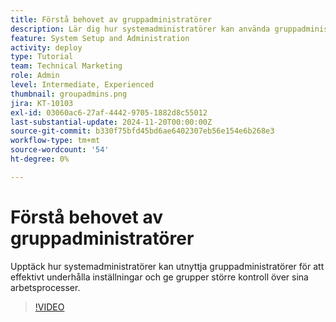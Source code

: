 ```yaml
---
title: Förstå behovet av gruppadministratörer
description: Lär dig hur systemadministratörer kan använda gruppadministratörer för att underhålla  [!DNL Workfront] -inställningar samtidigt som grupper får bättre kontroll över sitt arbete.
feature: System Setup and Administration
activity: deploy
type: Tutorial
team: Technical Marketing
role: Admin
level: Intermediate, Experienced
thumbnail: groupadmins.png
jira: KT-10103
exl-id: 03060ac6-27af-4442-9705-1882d8c55012
last-substantial-update: 2024-11-20T00:00:00Z
source-git-commit: b330f75bfd45bd6ae6402307eb56e154e6b268e3
workflow-type: tm+mt
source-wordcount: '54'
ht-degree: 0%

---
```


# Förstå behovet av gruppadministratörer

Upptäck hur systemadministratörer kan utnyttja gruppadministratörer för att effektivt underhålla inställningar och ge grupper större kontroll över sina arbetsprocesser.

>[!VIDEO](https://video.tv.adobe.com/v/3439323/?quality=12&learn=on&enablevpops)


